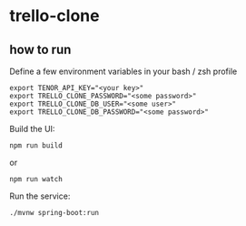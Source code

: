# trello-clone

## how to run

Define a few environment variables in your bash / zsh profile

```
export TENOR_API_KEY="<your key>"
export TRELLO_CLONE_PASSWORD="<some password>"
export TRELLO_CLONE_DB_USER="<some user>"
export TRELLO_CLONE_DB_PASSWORD="<some password>"
```

Build the UI:

```
npm run build
```
or
```
npm run watch
```

Run the service:

```
./mvnw spring-boot:run
```